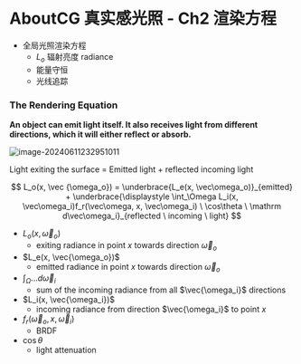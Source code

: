 # AboutCG 真实感光照 - Ch2 渲染方程

- 全局光照渲染方程
  - $L_o$ 辐射亮度 radiance
  - 能量守恒
  - 光线追踪



### The Rendering Equation

**An object can emit light itself. It also receives light from different directions, which it will either reflect or absorb.**

![image-20240611232951011](https://icewalnut-img.oss-cn-shanghai.aliyuncs.com/202406112329054.png)

Light exiting the surface  = Emitted light + reflected incoming light


$$
L_o(x, \vec {\omega_o}) = \underbrace{L_e(x, \vec\omega_o)}_{emitted} + \underbrace{\displaystyle \int_\Omega L_i(x, \vec\omega_i)f_r(\vec\omega, x, \vec\omega_i) \ \cos\theta \ \mathrm d\vec\omega_i}_{reflected \ incoming \ light}
$$


- $L_o(x, \vec\omega_o)$
  - exiting radiance in point $x$ towards direction $\vec\omega_o$
- $L_e(x, \vec{\omega_o})$
  - emitted radiance in point $x$ towards direction $\vec \omega_o$
- $\displaystyle \int _{\Omega} ... d\vec\omega_i$
  - sum of the incoming radiance from all $\vec{\omega_i}$ directions
- $L_i(x, \vec{\omega_i})$
  - incoming radiance from direction $\vec{\omega_i}$ to point $x$
- $f_r(\vec\omega_o, x, \vec\omega_i)$
  - BRDF
- $\cos \theta$
  - light attenuation
